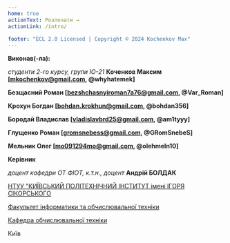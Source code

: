 ```yaml
---
home: true
actionText: Розпочати →
actionLink: /intro/

footer: "ECL 2.0 Licensed | Copyright © 2024 Kochenkov Max"
---
```



**Виконав(-ла):** 

*студенти 2-го курсу, групи ІО-21*<span padding-right:5em></span> 
**Коченков Максим [mkochenkov@gmail.com, @whyhatemek]**

**Безщасний Роман [bezshchasnyiroman7a76@gmail.com, @Var_Roman]**

**Крохун Богдан [bohdan.krokhun@gmail.com, @bohdan356]**

**Бородай Владислав [vladislavbrd25@gmail.com, @am1tyyy]**

**Глущенко Роман [gromsnebess@gmail.com, @GRomSnebeS]**

**Мельник Олег [mo091294mo@gmail.com, @olehmeln10]**


**Керівник**

*доцент кафедри ОТ ФІОТ, к.т.н., доцент*<span padding-right:5em></span> **Андрій БОЛДАК** 

[НТУУ "КИЇВСЬКИЙ ПОЛІТЕХНІЧНИЙ ІНСТИТУТ імені ІГОРЯ СІКОРСЬКОГО](https://kpi.ua/)

[Факультет інформатики та обчислювальної техніки](https://fiot.kpi.ua/)

[Кафедра обчислювальної техніки](https://comsys.kpi.ua/)

Київ
